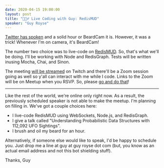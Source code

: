 ```yaml
---
date: 2020-04-15 19:00:00
layout: post
title: "🤷🏻‍♂️ Live Coding with Guy: RedisMUD"
speaker: "Guy Royse"
---
```


[Twitter has spoken](https://twitter.com/guyroyse/status/1244700396448296961) and a solid hour or BeardCam it is. However, it was a trick! Whenever I'm on camera, it's BeardCam!

The number two choice was to live-code on [RedisMUD](https://github.com/guyroyse/redis-mud). So, that's what we'll be doing. I'll be working with Node and RedisGraph. Tests will be written inusing Mocha, Chai, and Sinon.

The meeting [will be streamed](https://www.twitch.tv/ColumbusJS) on Twitch and there'll be a Zoom session going as well so y'all can interact with me while I code. Links to the Zoom will be on Meetup when you RSVP. So, please [go and do that](https://www.meetup.com/techlifecolumbus/events/hlrxxqybcgbtb/)!

---

Like the rest of the world, we're online only right now. As a result, the previously scheduled speaker is not able to make the meetup. I'm planning on filling in. We've got a couple choices here:

- I live-code RedisMUD using WebSockets, Node.js, and RedisGraph.
- I give a talk called "Understanding Probabilistic Data Structures with 112,092 UFO Sightings".
- I brush and oil my beard for an hour.

Alternatively, if someone else would like to speak, I'd be happy to schedule you. Just drop me a line at guy at guy royse dot com (but, you know as an actual email address and not this bot shielding stuff).

Thanks,
Guy
